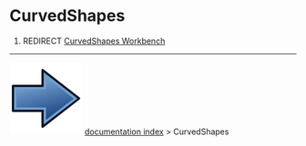 # CurvedShapes
1.  REDIRECT [CurvedShapes Workbench](CurvedShapes_Workbench.md)



---
![](images/Button_right.svg) [documentation index](../README.md) > CurvedShapes
